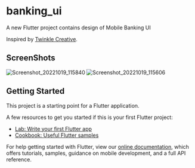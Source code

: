 # banking_ui

A new Flutter project contains design of Mobile Banking UI

Inspired by [Twinkle Creative](https://dribbble.com/shots/16383765-Finance-Mobile-Banking-App).

## ScreenShots

![Screenshot_20221019_115840](https://user-images.githubusercontent.com/22987790/196613812-b4d5f0fb-205f-4a25-b033-ae52d11d77a9.png)
![Screenshot_20221019_115606](https://user-images.githubusercontent.com/22987790/196613441-15518c01-8738-463c-aa32-201cf09ca595.png)


## Getting Started

This project is a starting point for a Flutter application.

A few resources to get you started if this is your first Flutter project:

- [Lab: Write your first Flutter app](https://flutter.dev/docs/get-started/codelab)
- [Cookbook: Useful Flutter samples](https://flutter.dev/docs/cookbook)

For help getting started with Flutter, view our
[online documentation](https://flutter.dev/docs), which offers tutorials,
samples, guidance on mobile development, and a full API reference.
